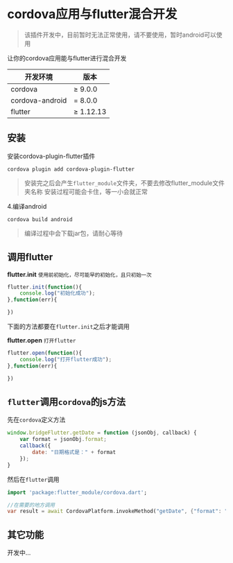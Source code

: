 
# cordova应用与flutter混合开发

> 该插件开发中，目前暂时无法正常使用，请不要使用，暂时android可以使用

让你的cordova应用能与flutter进行混合开发

| 开发环境        | 版本      |
| --------------- | --------- |
| cordova         | ≥ 9.0.0   |
| cordova-android | = 8.0.0   |
| flutter         | ≥ 1.12.13 |

## 安装

安装cordova-plugin-flutter插件

``` shell
cordova plugin add cordova-plugin-flutter
```

> 安装完之后会产生`flutter_module`文件夹，不要去修改flutter_module文件夹名称
> 安装过程可能会卡住，等一小会就正常

4.编译android

``` shell
cordova build android
```

> 编译过程中会下载jar包，请耐心等待

## 调用flutter

**flutter.init** `使用前初始化，尽可能早的初始化，且只初始一次`

``` javascript
flutter.init(function(){
    console.log("初始化成功");
},function(err){

})
```

下面的方法都要在`flutter.init`之后才能调用

**flutter.open** `打开flutter`
``` javascript
flutter.open(function(){
    console.log("打开flutter成功");
},function(err){

})
```

## `flutter`调用`cordova`的js方法

先在`cordova`定义方法
``` javascript
window.bridgeFlutter.getDate = function (jsonObj, callback) {
    var format = jsonObj.format;
    callback({
        date: "日期格式是：" + format
    });
}
```

然后在`flutter`调用
``` dart
import 'package:flutter_module/cordova.dart';

//在需要的地方调用
var result = await CordovaPlatform.invokeMethod("getDate", {"format": "yyyy年MM月dd日"});
```

## 其它功能

开发中...

